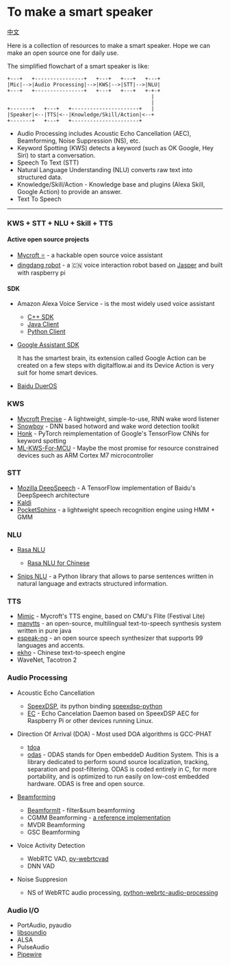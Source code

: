 To make a smart speaker
=======================

[中文](zh.md)

Here is a collection of resources to make a smart speaker. Hope we can make an open source one for daily use.

The simplified flowchart of a smart speaker is like:

```
+---+   +----------------+   +---+   +---+   +---+
|Mic|-->|Audio Processing|-->|KWS|-->|STT|-->|NLU|
+---+   +----------------+   +---+   +---+   +-+-+
                                               |
                                               |
+-------+   +---+   +----------------------+   |
|Speaker|<--|TTS|<--|Knowledge/Skill/Action|<--+
+-------+   +---+   +----------------------+
```

+ Audio Processing includes Acoustic Echo Cancellation (AEC), Beamforming, Noise Suppression (NS), etc.
+ Keyword Spotting (KWS) detects a keyword (such as OK Google, Hey Siri) to start a conversation.
+ Speech To Text (STT)
+ Natural Language Understanding (NLU) converts raw text into structured data.
+ Knowledge/Skill/Action - Knowledge base and plugins (Alexa Skill, Google Action) to provide an answer.
+ Text To Speech

------------------


### KWS + STT + NLU + Skill + TTS

#### Active open source projects

+ [Mycroft :star:](https://github.com/MycroftAI/mycroft-core) -  a hackable open source voice assistant
+ [dingdang robot](https://github.com/dingdang-robot/dingdang-robot) - a :cn: voice interaction robot based on [Jasper](https://github.com/jasperproject/jasper-client) and built with raspberry pi


#### SDK
+ Amazon Alexa Voice Service - is the most widely used voice assistant

  + [C++ SDK](https://github.com/alexa/avs-device-sdk)
  + [Java Client](https://github.com/alexa/alexa-avs-sample-app)
  + [Python Client](https://github.com/respeaker/avs)

+ [Google Assistant SDK](https://github.com/googlesamples/assistant-sdk-python)

  It has the smartest brain, its extension called Google Action can be created on a few steps with digitalflow.ai and its Device Action is very suit for home smart devices.

+ [Baidu DuerOS](https://github.com/dueros)


### KWS
+ [Mycroft Precise](https://github.com/MycroftAI/mycroft-precise) - A lightweight, simple-to-use, RNN wake word listener
+ [Snowboy](https://github.com/Kitt-AI/snowboy) - DNN based hotword and wake word detection toolkit
+ [Honk](https://github.com/castorini/honk) - PyTorch reimplementation of Google's TensorFlow CNNs for keyword spotting
+ [ML-KWS-For-MCU](https://github.com/ARM-software/ML-KWS-for-MCU) - Maybe the most promise for resource constrained devices such as ARM Cortex M7 microcontroller

### STT
+ [Mozilla DeepSpeech](https://github.com/mozilla/DeepSpeech) - A TensorFlow implementation of Baidu's DeepSpeech architecture
+ [Kaldi](https://github.com/kaldi-asr/kaldi)
+ [PocketSphinx](https://github.com/cmusphinx/pocketsphinx) - a lightweight speech recognition engine using HMM + GMM


### NLU
+ [Rasa NLU](https://github.com/RasaHQ/rasa_nlu)

  + [Rasa NLU for Chinese](https://github.com/crownpku/Rasa_NLU_Chi)
  
+ [Snips NLU](https://github.com/snipsco/snips-nlu) - a Python library that allows to parse sentences written in natural language and extracts structured information.

### TTS
+ [Mimic](https://github.com/MycroftAI/mimic) - Mycroft's TTS engine, based on CMU's Flite (Festival Lite)
+ [manytts](https://github.com/marytts/marytts) - an open-source, multilingual text-to-speech synthesis system written in pure java
+ [espeak-ng](https://github.com/espeak-ng/espeak-ng) - an open source speech synthesizer that supports 99 languages and accents.
+ [ekho](https://github.com/hgneng/ekho) - Chinese text-to-speech engine
+ WaveNet, Tacotron 2


### Audio Processing
+ Acoustic Echo Cancellation

  + [SpeexDSP](https://github.com/xiph/speexdsp), its python binding [speexdsp-python](github.com/xiongyihui/speexdsp-python)
  + [EC](https://github.com/voice-engine/ec) - Echo Cancelation Daemon based on SpeexDSP AEC for Raspberry Pi or other devices running Linux.

+ Direction Of Arrival (DOA) - Most used DOA algorithms is GCC-PHAT

  + [tdoa](https://github.com/xiongyihui/tdoa)
  + [odas](https://github.com/introlab/odas) - ODAS stands for Open embeddeD Audition System. This is a library dedicated to perform sound source localization, tracking, separation and post-filtering. ODAS is coded entirely in C, for more portability, and is optimized to run easily on low-cost embedded hardware. ODAS is free and open source.

+ [Beamforming](https://github.com/search?utf8=%E2%9C%93&q=beamforming&type=)

  + [BeamformIt](https://github.com/xanguera/BeamformIt) - filter&sum beamforming
  + CGMM Beamforming - [a reference implementation](https://github.com/funcwj/CGMM-MVDR)
  + MVDR Beamforming
  + GSC Beamforming

+ Voice Activity Detection

  + WebRTC VAD, [py-webrtcvad](https://github.com/wiseman/py-webrtcvad)
  + DNN VAD

+ Noise Suppresion

  + NS of WebRTC audio processing, [python-webrtc-audio-processing](https://github.com/xiongyihui/python-webrtc-audio-processing)



### Audio I/O
+ PortAudio, pyaudio
+ [libsoundio](https://github.com/andrewrk/libsoundio)
+ ALSA
+ PulseAudio
+ [Pipewire](https://github.com/PipeWire/pipewire)
